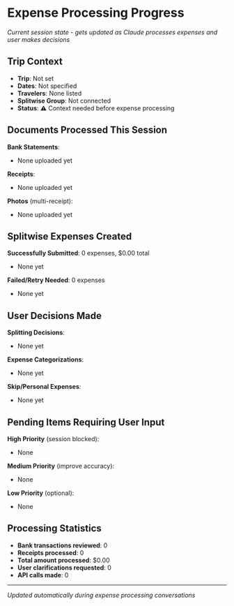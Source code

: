 # Expense Processing Progress

*Current session state - gets updated as Claude processes expenses and user makes decisions*

## Trip Context
- **Trip**: Not set
- **Dates**: Not specified  
- **Travelers**: None listed
- **Splitwise Group**: Not connected
- **Status**: ⚠️ Context needed before expense processing

## Documents Processed This Session
**Bank Statements**:
- None uploaded yet

**Receipts**:
- None uploaded yet

**Photos** (multi-receipt):
- None uploaded yet

## Splitwise Expenses Created
**Successfully Submitted**: 0 expenses, $0.00 total
- None yet

**Failed/Retry Needed**: 0 expenses
- None yet

## User Decisions Made
**Splitting Decisions**:
- None yet

**Expense Categorizations**:
- None yet

**Skip/Personal Expenses**:
- None yet

## Pending Items Requiring User Input

**High Priority** (session blocked):
- None

**Medium Priority** (improve accuracy):
- None

**Low Priority** (optional):
- None

## Processing Statistics
- **Bank transactions reviewed**: 0
- **Receipts processed**: 0  
- **Total amount processed**: $0.00
- **User clarifications requested**: 0
- **API calls made**: 0

---
*Updated automatically during expense processing conversations*